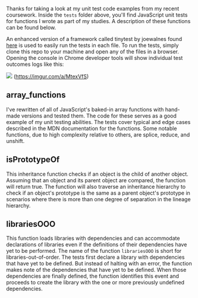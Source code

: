 Thanks for taking a look at my unit test code examples from my recent coursework. Inside the ```tests``` folder above, you'll find JavaScript unit tests for functions I wrote as part of my studies. A description of these functions can be found below.

An enhanced version of a framework called tinytest by joewalnes found [here](https://github.com/joewalnes/jstinytest) is used to easily run the tests in each file. To run the tests, simply clone this repo to your machine and open any of the files in a browser. Opening the console in Chrome developer tools will show individual test outcomes logs like this:

![](https://imgur.com/a/MtexVfS)
(https://imgur.com/a/MtexVfS)

array_functions
---------------

I've rewritten of all of JavaScript's baked-in array functions with hand-made versions and tested them. The code for these serves as a good example of my unit testing abilities. The tests cover typical and edge cases described in the MDN documentation for the functions. Some notable functions, due to high complexity relative to others, are splice, reduce, and unshift.

isPrototypeOf
-------------

This inheritance function checks if an object is the child of another object. Assuming that an object and its parent object are compared, the function will return true. The function will also traverse an inheritance hierarchy to check if an object's prototype is the same as a parent object's prototype in scenarios where there is more than one degree of separation in the lineage hierarchy.

librariesOOO
------------

This function loads libraries with dependencies and can accommodate declarations of libraries even if the definitions of their dependencies have yet to be performed. The name of the function ```librariesOOO``` is short for libraries-out-of-order. The tests first declare a library with dependencies that have yet to be defined. But instead of halting with an error, the function makes note of the dependencies that have yet to be defined. When those dependencies are finally defined, the function identifies this event and proceeds to create the library with the one or more previously undefined dependencies.
